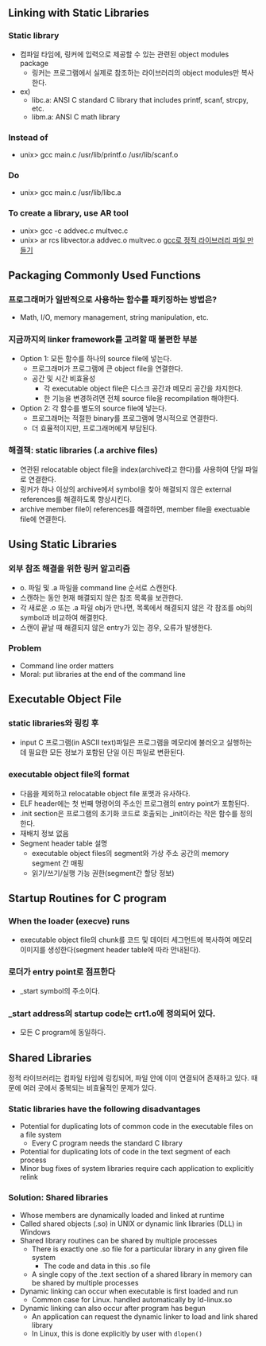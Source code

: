 ## Linking with Static Libraries

### Static library
- 컴파일 타임에, 링커에 입력으로 제공할 수 있는 관련된 object modules package
	- 링커는 프로그램에서 실제로 참조하는 라이브러리의 object modules만 복사한다.
- ex)
	- libc.a: ANSI C standard C library that includes printf, scanf, strcpy, etc.
	- libm.a: ANSI C math library
### Instead of
- unix> gcc main.c /usr/lib/printf.o /usr/lib/scanf.o
### Do
- unix> gcc main.c /usr/lib/libc.a
### To create a library, use AR tool
- unix> gcc -c addvec.c multvec.c
- unix> ar rcs libvector.a addvec.o multvec.o
[gcc로 정적 라이브러리 파일 만들기](https://velog.io/@hidaehyunlee/GCC%EB%A1%9C-%EC%A0%95%EC%A0%81-%EB%9D%BC%EC%9D%B4%EB%B8%8C%EB%9F%AC%EB%A6%AC-%ED%8C%8C%EC%9D%BC-%EB%A7%8C%EB%93%A4%EA%B8%B0)

## Packaging Commonly Used Functions

### 프로그래머가 일반적으로 사용하는 함수를 패키징하는 방법은?
- Math, I/O, memory management, string manipulation, etc.
### 지금까지의 linker framework를 고려할 때 불편한 부분
- Option 1: 모든 함수를 하나의 source file에 넣는다.
	- 프로그래머가 프로그램에 큰 object file을 연결한다.
	- 공간 및 시간 비효율성
		- 각 executable object file은 디스크 공간과 메모리 공간을 차지한다.
		- 한 기능을 변경하려면 전체 source file을 recompilation 해야한다.
- Option 2: 각 함수를 별도의 source file에 넣는다.
	- 프로그래머는 적절한 binary를 프로그램에 명시적으로 연결한다.
	- 더 효율적이지만, 프로그래머에게 부담된다.
### 해결책: static libraries (.a archive files)
- 연관된 relocatable object file을 index(archive라고 한다)를 사용하여 단일 파일로 연결한다.
- 링커가 하나 이상의 archive에서 symbol을 찾아 해결되지 않은 external references를 해결하도록 향상시킨다.
- archive member file이 references를 해결하면, member file을 exectuable file에 연결한다.

## Using Static Libraries

### 외부 참조 해결을 위한 링커 알고리즘
- o. 파일 및 .a 파일을 command line 순서로 스캔한다.
- 스캔하는 동안 현재 해결되지 않은 참조 목록을 보관한다.
- 각 새로운 .o 또는 .a 파일 obj가 만나면, 목록에서 해결되지 않은 각 참조를 obj의 symbol과 비교하여 해결한다.
- 스캔이 끝날 때 해결되지 않은 entry가 있는 경우, 오류가 발생한다.
### Problem
- Command line order matters
- Moral: put libraries at the end of the command line

## Executable Object File

### static libraries와 링킹 후
- input C 프로그램(in ASCII text)파일은 프로그램을 메모리에 불러오고 실행하는 데 필요한 모든 정보가 포함된 단일 이진 파일로 변환된다.
### executable object file의 format
- 다음을 제외하고 relocatable object file 포맷과 유사하다.
- ELF header에는 첫 번째 명령어의 주소인 프로그램의 entry point가 포함된다.
- .init section은 프로그램의 초기화 코드로 호출되는 \_init이라는 작은 함수를 정의한다.
- 재배치 정보 없음
- Segment header table 설명
	- executable object files의 segment와 가상 주소 공간의 memory segment 간 매핑
	- 읽기/쓰기/실행 가능 권한(segment간 할당 정보)

## Startup Routines for C program
### When the loader (execve) runs
- executable object file의 chunk를 코드 및 데이터 세그먼트에 복사하여 메모리 이미지를 생성한다(segment header table에 따라 안내된다).
### 로더가 entry point로 점프한다
- \_start symbol의 주소이다.
### \_start address의 startup code는 crt1.o에 정의되어 있다.
- 모든 C program에 동일하다.
## Shared Libraries

정적 라이브러리는 컴파일 타임에 링킹되어, 파일 안에 이미 연결되어 존재하고 있다. 때문에 여러 곳에서 중복되는 비효율적인 문제가 있다.
### Static libraries have the following disadvantages
- Potential for duplicating lots of common code in the executable files on a file system
	- Every C program needs the standard C library
- Potential for duplicating lots of code in the text segment of each process
- Minor bug fixes of system libraries require cach application to explicitly relink
### Solution: Shared libraries
- Whose members are dynamically loaded and linked at runtime
- Called shared objects (.so) in UNIX or dynamic link libraries (DLL) in Windows
- Shared library routines can be shared by multiple processes
	- There is exactly one .so file for a particular library in any given file system
		- The code and data in this .so file
	- A single copy of the .text section of a shared library in memory can be shared by multiple processes
- Dynamic linking can occur when executable is first loaded and run
	- Common case for Linux. handled automatically by ld-linux.so
- Dynamic linking can also occur after program has begun
	- An application can request the dynamic linker to load and link shared library
	- In Linux, this is done explicitly by user with `dlopen()`